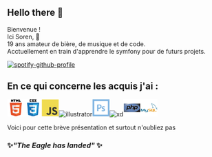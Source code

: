 ## **Hello there** 👋
Bienvenue !<br>
Ici Soren, :rocket: <br>
19 ans amateur de bière,
de musique et de code.<br>
Acctuellement en train d'apprendre le symfony pour de futurs projets.<br>

[![spotify-github-profile](https://spotify-github-profile.vercel.app/api/view?uid=2rehiriqhf1s9nj1l4k0h8gcn&cover_image=true&theme=default)](https://github.com/kittinan/spotify-github-profile)
## **En ce qui concerne les acquis j'ai :**<br>
<img src="https://raw.githubusercontent.com/devicons/devicon/master/icons/html5/html5-original-wordmark.svg" alt="html5" style="max-width: 100%;" width="40" height="40"><img src="https://raw.githubusercontent.com/devicons/devicon/master/icons/css3/css3-original-wordmark.svg" alt="css3" style="max-width: 100%;" width="40" height="40"><img src="https://raw.githubusercontent.com/devicons/devicon/master/icons/javascript/javascript-original.svg" alt="javascript" style="max-width: 100%;" width="40" height="40"><img src="https://camo.githubusercontent.com/9e245893108b5ca27e7ac3d4a802d513f657b32aa7b5765bd92df7fb55d0ed54/68747470733a2f2f7777772e766563746f726c6f676f2e7a6f6e652f6c6f676f732f61646f62655f696c6c7573747261746f722f61646f62655f696c6c7573747261746f722d69636f6e2e737667" alt="illustrator" data-canonical-src="https://www.vectorlogo.zone/logos/adobe_illustrator/adobe_illustrator-icon.svg" style="max-width: 100%;" width="40" height="40"><img src="https://raw.githubusercontent.com/devicons/devicon/master/icons/photoshop/photoshop-line.svg" alt="photoshop" style="max-width: 100%;" width="40" height="40"><img src="https://camo.githubusercontent.com/c205ecbe12500177d102169d97bc1c17c545155fdf5ec78c08d54ac53e5b38c1/68747470733a2f2f63646e2e776f726c64766563746f726c6f676f2e636f6d2f6c6f676f732f61646f62652d78642e737667" alt="xd" data-canonical-src="https://cdn.worldvectorlogo.com/logos/adobe-xd.svg" style="max-width: 100%;" width="40" height="40"><img src="https://raw.githubusercontent.com/devicons/devicon/master/icons/php/php-original.svg" alt="php" style="max-width: 100%;" width="40" height="40"><img src="https://raw.githubusercontent.com/devicons/devicon/master/icons/mysql/mysql-original-wordmark.svg" alt="mysql" style="max-width: 100%;" width="40" height="40">

Voici pour cette brève présentation et surtout n'oubliez pas <br>
### :sparkles:*"The Eagle has landed"* :sparkles:
<!--
**Soreneuh/Soreneuh** is a ✨ _special_ ✨ repository because its `README.md` (this file) appears on your GitHub profile.

Here are some ideas to get you started:

- 🔭 I’m currently working on ...
- 🌱 I’m currently learning ...
- 👯 I’m looking to collaborate on ...
- 🤔 I’m looking for help with ...
- 💬 Ask me about ...
- 📫 How to reach me: ...
- 😄 Pronouns: ...
- ⚡ Fun fact: ...
-->
